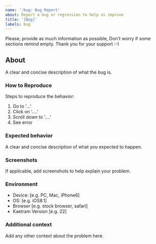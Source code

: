 ```yaml
---
name: ':bug: Bug Report'
about: Report a bug or regression to help us improve
title: '[Bug]'
labels: bug
---
```


Please, provide as much information as possible, Don't worry if some sections remind empty. Thank you for your support :-)

## About

A clear and concise description of what the bug is.

### How to Reproduce

Steps to reproduce the behavior:

1. Go to '...'
2. Click on '....'
3. Scroll down to '....'
4. See error

### Expected behavior

A clear and concise description of what you expected to happen.

### Screenshots

If applicable, add screenshots to help explain your problem.

### Environment

- Device: [e.g. PC, Mac, iPhone6]
- OS: [e.g. iOS8.1]
- Browser [e.g. stock browser, safari]
- Kaetram Version [e.g. 22]

### Additional context

Add any other context about the problem here.
